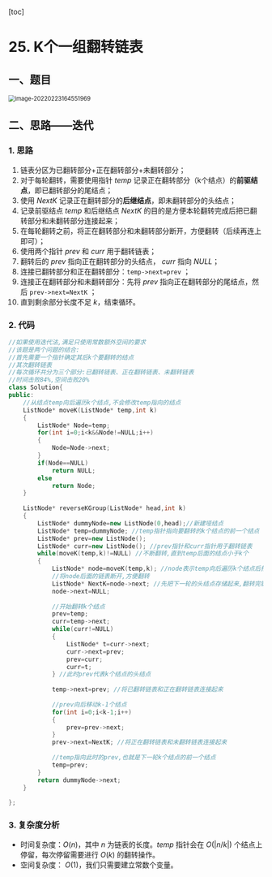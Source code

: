 [toc]

# 25. K个一组翻转链表

## 一、题目

<img src="C:\Users\hongdou\AppData\Roaming\Typora\typora-user-images\image-20220223164551969.png" alt="image-20220223164551969" style="zoom:80%;" />

## 二、思路——迭代

### 1. 思路

1. 链表分区为已翻转部分+正在翻转部分+未翻转部分；
2. 对于每轮翻转，需要使用指针 $temp$ 记录正在翻转部分（k个结点）的**前驱结点**，即已翻转部分的尾结点；
3. 使用 $NextK$ 记录正在翻转部分的**后继结点**，即未翻转部分的头结点；
4. 记录前驱结点 $temp$ 和后继结点 $NextK$ 的目的是方便本轮翻转完成后把已翻转部分和未翻转部分连接起来；
5. 在每轮翻转之前，将正在翻转部分和未翻转部分断开，方便翻转（后续再连上即可）；
6. 使用两个指针 $prev$ 和 $curr$ 用于翻转链表；
7. 翻转后的 $prev$ 指向正在翻转部分的头结点， $curr$ 指向 $NULL$；
8. 连接已翻转部分和正在翻转部分：`temp->next=prev` ；
9. 连接正在翻转部分和未翻转部分：先将 $prev$ 指向正在翻转部分的尾结点，然后 `prev->next=NextK` ；
10. 直到剩余部分长度不足 $k$，结束循环。

### 2. 代码

```C++
//如果使用迭代法,满足只使用常数额外空间的要求
//该题是两个问题的结合:
//首先需要一个指针确定其后k个要翻转的结点
//其次翻转链表 
//每次循环共分为三个部分:已翻转链表、正在翻转链表、未翻转链表 
//时间击败84%,空间击败20% 
class Solution{
public:
	//从结点temp向后遍历k个结点,不会修改temp指向的结点 
	ListNode* moveK(ListNode* temp,int k)
	{
		ListNode* Node=temp;
		for(int i=0;i<k&&Node!=NULL;i++)
		{
			Node=Node->next;
		}
		if(Node==NULL)
			return NULL;
		else
			return Node;
	}
	
	ListNode* reverseKGroup(ListNode* head,int k)
	{
		ListNode* dummyNode=new ListNode(0,head);//新建哑结点 
		ListNode* temp=dummyNode; //temp指针指向要翻转的k个结点的前一个结点
		ListNode* prev=new ListNode(); 
		ListNode* curr=new ListNode(); //prev指针和curr指针用于翻转链表
		while(moveK(temp,k)!=NULL) //不断翻转,直到temp后面的结点小于k个
		{
			ListNode* node=moveK(temp,k); //node表示temp向后遍历k个结点后指向的结点
			//将node后面的链表断开,方便翻转 
			ListNode* NextK=node->next; //先把下一轮的头结点存储起来,翻转完链表后再连上 
			node->next=NULL;
			
			//开始翻转k个结点 
			prev=temp;
			curr=temp->next;
			while(curr!=NULL)
			{
				ListNode* t=curr->next;
				curr->next=prev;
				prev=curr;
				curr=t;
			} //此时prev代表k个结点的头结点 
			
			temp->next=prev; //将已翻转链表和正在翻转链表连接起来 
			
			//prev向后移动k-1个结点
			for(int i=0;i<k-1;i++)
			{
				prev=prev->next;
			} 
			prev->next=NextK; //将正在翻转链表和未翻转链表连接起来 
			
			//temp指向此时的prev,也就是下一轮k个结点的前一个结点 
			temp=prev;
		} 
		return dummyNode->next;
	}
	
};
```

### 3. 复杂度分析

* 时间复杂度：$O(n)$，其中 $n$ 为链表的长度。$temp$ 指针会在 $O(|n/k|)$ 个结点上停留，每次停留需要进行 $O(k)$ 的翻转操作。
* 空间复杂度： $O(1)$，我们只需要建立常数个变量。